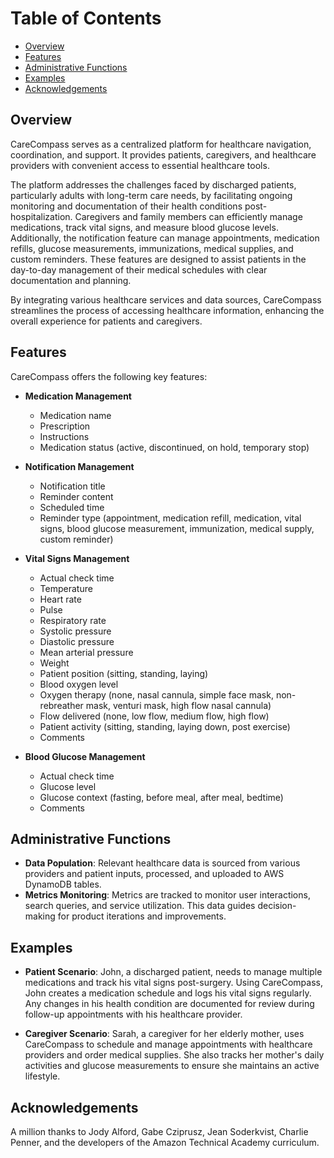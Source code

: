 # Table of Contents
- [Overview](#overview)
- [Features](#features)
- [Administrative Functions](#administrative-functions)
- [Examples](#examples)
- [Acknowledgements](#acknowledgements)

## Overview
CareCompass serves as a centralized platform for healthcare navigation, coordination, and support. It provides patients, caregivers, and healthcare providers with convenient access to essential healthcare tools.

The platform addresses the challenges faced by discharged patients, particularly adults with long-term care needs, by facilitating ongoing monitoring and documentation of their health conditions post-hospitalization. Caregivers and family members can efficiently manage medications, track vital signs, and measure blood glucose levels. Additionally, the notification feature can manage appointments, medication refills, glucose measurements, immunizations, medical supplies, and custom reminders. These features are designed to assist patients in the day-to-day management of their medical schedules with clear documentation and planning.

By integrating various healthcare services and data sources, CareCompass streamlines the process of accessing healthcare information, enhancing the overall experience for patients and caregivers.

## Features
CareCompass offers the following key features:

* **Medication Management**
    - Medication name
    - Prescription
    - Instructions
    - Medication status (active, discontinued, on hold, temporary stop)

* **Notification Management**
    - Notification title
    - Reminder content
    - Scheduled time
    - Reminder type (appointment, medication refill, medication, vital signs, blood glucose measurement, immunization, medical supply, custom reminder)

* **Vital Signs Management**
    - Actual check time
    - Temperature
    - Heart rate
    - Pulse
    - Respiratory rate
    - Systolic pressure
    - Diastolic pressure
    - Mean arterial pressure
    - Weight
    - Patient position (sitting, standing, laying)
    - Blood oxygen level
    - Oxygen therapy (none, nasal cannula, simple face mask, non-rebreather mask, venturi mask, high flow nasal cannula)
    - Flow delivered (none, low flow, medium flow, high flow)
    - Patient activity (sitting, standing, laying down, post exercise)
    - Comments

* **Blood Glucose Management**
    - Actual check time
    - Glucose level
    - Glucose context (fasting, before meal, after meal, bedtime)
    - Comments

## Administrative Functions
* **Data Population**: Relevant healthcare data is sourced from various providers and patient inputs, processed, and uploaded to AWS DynamoDB tables.
* **Metrics Monitoring**: Metrics are tracked to monitor user interactions, search queries, and service utilization. This data guides decision-making for product iterations and improvements.

## Examples
* **Patient Scenario**:
  John, a discharged patient, needs to manage multiple medications and track his vital signs post-surgery. Using CareCompass, John creates a medication schedule and logs his vital signs regularly. Any changes in his health condition are documented for review during follow-up appointments with his healthcare provider.

* **Caregiver Scenario**:
  Sarah, a caregiver for her elderly mother, uses CareCompass to schedule and manage appointments with healthcare providers and order medical supplies. She also tracks her mother's daily activities and glucose measurements to ensure she maintains an active lifestyle.

## Acknowledgements
A million thanks to Jody Alford, Gabe Cziprusz, Jean Soderkvist, Charlie Penner, and the developers of the Amazon Technical Academy curriculum.
